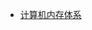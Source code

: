 - [计算机内存体系](https://space.bilibili.com/39521068/channel/collectiondetail?sid=1898345&spm_id_from=333.788.0.0 "计算机内存体系")
